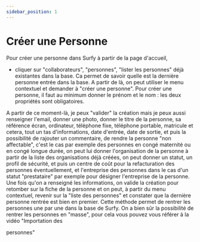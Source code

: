 ```yaml
---
sidebar_position: 1
---
```

# Créer une Personne

<Youtube code="eBXD7Atx9Dg"/>

Pour créer une personne dans Surfy à partir de la page d'accueil,
-   cliquer sur "collaborateurs", "personnes",  "lister les personnes" déjà existantes dans la base. Ca permet de savoir quelle est la dernière personne entrée dans la base. A partir de là, on peut utiliser le menu contextuel et demander à "créer une personne". Pour créer une personne, il faut au minimum donner le prénom et le nom : les deux propriétés sont obligatoires.

A partir de ce moment-là, je peux "valider" la création mais je peux aussi renseigner l'email, donner une photo, donner le titre de la personne, sa référence écran, ordinateur, téléphone fixe, téléphone portable, matricule et cetera, tout un tas d'informations, date d'entrée, date de sortie, et puis la possibilité de rajouter un commentaire, de rendre la personne "non affectable", c'est le cas par exemple des personnes en congé maternité ou en congé longue durée, on peut lui donner l'organisation de la personne à partir de la liste des organisations déjà créées, on peut donner un statut, un profil de sécurité, et puis un centre de coût pour la refacturation des personnes éventuellement, et l'entreprise des personnes dans le cas d'un statut "prestataire" par exemple pour désigner l'entreprise de la personne. Une fois qu'on a renseigné les informations, on valide la création pour retomber sur la fiche de la personne et on peut, à partir du menu contextuel, revenir sur la "liste des personnes" et constater que la dernière personne rentrée est bien en premier. Cette méthode permet de rentrer les personnes une par une dans la base de Surfy. On a bien sûr la possibilité de rentrer les personnes en "masse", pour cela vous pouvez vous référer à la vidéo "Importation des

personnes"

